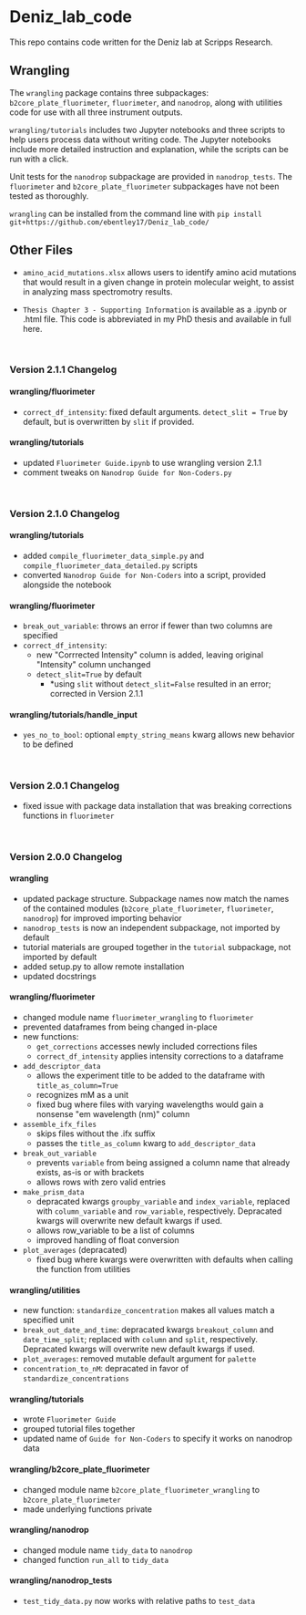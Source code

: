 # Deniz_lab_code
This repo contains code written for the Deniz lab at Scripps Research. 

## Wrangling

The `wrangling` package contains three subpackages: `b2core_plate_fluorimeter`,
`fluorimeter`, and `nanodrop`, along with utilities code for use with all three 
instrument outputs.  

`wrangling/tutorials` includes two Jupyter notebooks and three scripts to help
users process data without writing code. The Jupyter notebooks include more
detailed instruction and explanation, while the scripts can be run with a click.

Unit tests for the `nanodrop` subpackage are provided in `nanodrop_tests`. The 
`fluorimeter` and `b2core_plate_fluorimeter` subpackages have not been tested as
thoroughly.

`wrangling` can be installed from the command line with 
`pip install git+https://github.com/ebentley17/Deniz_lab_code/`

## Other Files

- `amino_acid_mutations.xlsx` allows users to identify amino acid mutations that
would result in a given change in protein molecular weight, to assist in 
analyzing mass spectromotry results.

- `Thesis Chapter 3 - Supporting Information` is available as a .ipynb or .html 
file. This code is abbreviated in my PhD thesis and available in full here.

<br>

### Version 2.1.1 Changelog

#### wrangling/fluorimeter
- `correct_df_intensity`: fixed default arguments. `detect_slit = True` by 
default, but is overwritten by `slit` if provided.

#### wrangling/tutorials
- updated `Fluorimeter Guide.ipynb` to use wrangling version 2.1.1
- comment tweaks on `Nanodrop Guide for Non-Coders.py`

<br>

### Version 2.1.0 Changelog

#### wrangling/tutorials
- added `compile_fluorimeter_data_simple.py` and `compile_fluorimeter_data_detailed.py` scripts
- converted `Nanodrop Guide for Non-Coders` into a script, provided alongside the notebook

#### wrangling/fluorimeter
- `break_out_variable`: throws an error if fewer than two columns are specified
- `correct_df_intensity`:
    - new "Corrrected Intensity" column is added, leaving original "Intensity" column unchanged
    - `detect_slit=True` by default
        - \*using `slit` without `detect_slit=False` resulted in an error; corrected in Version 2.1.1  

#### wrangling/tutorials/handle_input
- `yes_no_to_bool`: optional `empty_string_means` kwarg allows new behavior to be defined

<br>

### Version 2.0.1 Changelog

- fixed issue with package data installation that was breaking corrections functions in `fluorimeter`

<br>

### Version 2.0.0 Changelog

#### wrangling
- updated package structure. Subpackage names now match the names of the contained modules (`b2core_plate_fluorimeter`, `fluorimeter`, `nanodrop`) for improved importing behavior
- `nanodrop_tests` is now an independent subpackage, not imported by default
- tutorial materials are grouped together in the `tutorial` subpackage, not imported by default
- added setup.py to allow remote installation
- updated docstrings

#### wrangling/fluorimeter
- changed module name `fluorimeter_wrangling` to `fluorimeter`
- prevented dataframes from being changed in-place
- new functions:
    - `get_corrections` accesses newly included corrections files
    - `correct_df_intensity` applies intensity corrections to a dataframe
- `add_descriptor_data` 
    - allows the experiment title to be added to the dataframe with `title_as_column=True`
    - recognizes mM as a unit
    - fixed bug where files with varying wavelengths would gain a nonsense "em wavelength (nm)" column
- `assemble_ifx_files`
    - skips files without the .ifx suffix
    - passes the `title_as_column` kwarg to `add_descriptor_data`
- `break_out_variable`
    - prevents `variable` from being assigned a column name that already exists, as-is or with brackets
    - allows rows with zero valid entries
- `make_prism_data`
    - depracated kwargs `groupby_variable` and `index_variable`, replaced with `column_variable` and `row_variable`, respectively. Depracated kwargs will overwrite new default kwargs if used.
    - allows row_variable to be a list of columns
    - improved handling of float conversion
- `plot_averages` (depracated)
    - fixed bug where kwargs were overwritten with defaults when calling the function from utilities

#### wrangling/utilities
- new function: `standardize_concentration` makes all values match a specified unit
- `break_out_date_and_time`: depracated kwargs `breakout_column` and `date_time_split`; replaced with `column` and `split`, respectively. Depracated kwargs will overwrite new default kwargs if used.
- `plot_averages`: removed mutable default argument for `palette`
- `concentration_to_nM`: depracated in favor of `standardize_concentrations`

#### wrangling/tutorials
- wrote `Fluorimeter Guide`
- grouped tutorial files together
- updated name of `Guide for Non-Coders` to specify it works on nanodrop data

#### wrangling/b2core_plate_fluorimeter
- changed module name `b2core_plate_fluorimeter_wrangling` to `b2core_plate_fluorimeter`
- made underlying functions private

#### wrangling/nanodrop
- changed module name `tidy_data` to `nanodrop`
- changed function `run_all` to `tidy_data`

#### wrangling/nanodrop_tests
- `test_tidy_data.py` now works with relative paths to `test_data`

